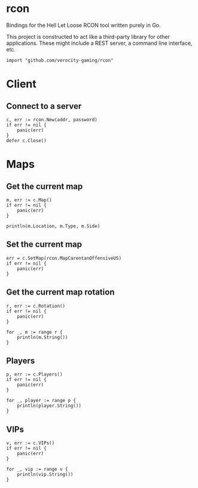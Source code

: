# rcon
Bindings for the Hell Let Loose RCON tool written purely in Go.

This project is constructed to act like a third-party library for other applications. These might include a REST server, a command line interface, etc.


`import "github.com/verocity-gaming/rcon"`

# Client

## Connect to a server
```
c, err := rcon.New(addr, password)
if err != nil {
	panic(err)
}
defer c.Close()
```

# Maps

## Get the current map
```
m, err := c.Map()
if err != nil {
	panic(err)
}

println(m.Location, m.Type, m.Side)
```

## Set the current map
```
err = c.SetMap(rcon.MapCarentanOffensiveUS)
if err != nil {
	panic(err)
}
```

## Get the current map rotation
```
r, err := c.Rotation()
if err != nil {
	panic(err)
}

for _, m := range r {
	println(m.String())
}
```

## Players
```
p, err := c.Players()
if err != nil {
	panic(err)
}

for _, player := range p {
	println(player.String())
}
```

## VIPs
```
v, err := c.VIPs()
if err != nil {
	panic(err)
}

for _, vip := range v {
	println(vip.String())
}
```